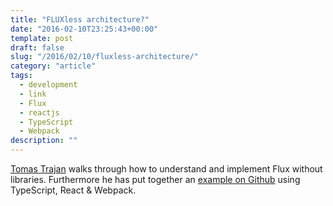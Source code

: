 ```yaml
---
title: "FLUXless architecture?"
date: "2016-02-10T23:25:43+00:00"
template: post
draft: false
slug: "/2016/02/10/fluxless-architecture/"
category: "article"
tags:
  - development
  - link
  - Flux
  - reactjs
  - TypeScript
  - Webpack
description: ""
---
```


<p class="p1"><span class="s1"><a href="https://twitter.com/tomastrajan">Tomas Trajan</a> walks through how to understand and implement Flux without libraries. Furthermore he has put together an <a href="https://github.com/tomastrajan/react-typescript-webpack">example on Github</a> using TypeScript, React &amp; Webpack.</span></p>
